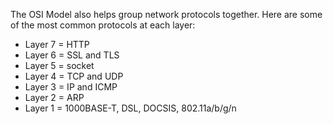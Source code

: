 The OSI Model also helps group network protocols together. Here are some of the most common protocols at each layer:
* Layer 7 = HTTP
* Layer 6 = SSL and TLS
* Layer 5 = socket
* Layer 4 = TCP and UDP
* Layer 3 = IP and ICMP
* Layer 2 = ARP
* Layer 1 = 1000BASE-T, DSL, DOCSIS, 802.11a/b/g/n
